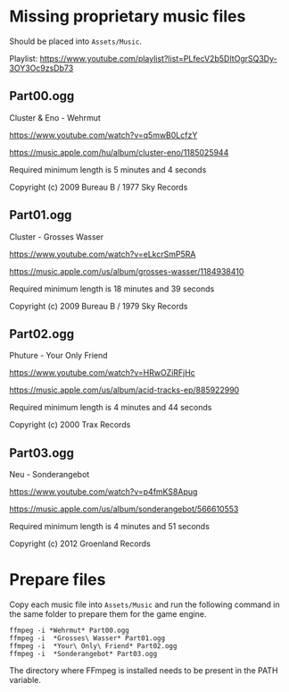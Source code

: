 # Missing proprietary music files

Should be placed into `Assets/Music`.

Playlist: https://www.youtube.com/playlist?list=PLfecV2b5DItOgrSQ3Dy-3OY3Oc9zsDb73

## Part00.ogg

Cluster & Eno - Wehrmut

https://www.youtube.com/watch?v=q5mwB0LcfzY

https://music.apple.com/hu/album/cluster-eno/1185025944

Required minimum length is 5 minutes and 4 seconds

Copyright (c) 2009 Bureau B / 1977 Sky Records

## Part01.ogg

Cluster - Grosses Wasser

https://www.youtube.com/watch?v=eLkcrSmP5RA

https://music.apple.com/us/album/grosses-wasser/1184938410

Required minimum length is 18 minutes and 39 seconds

Copyright (c) 2009 Bureau B / 1979 Sky Records

## Part02.ogg

Phuture - Your Only Friend

https://www.youtube.com/watch?v=HRwOZiRFjHc

https://music.apple.com/us/album/acid-tracks-ep/885922990

Required minimum length is 4 minutes and 44 seconds

Copyright (c) 2000 Trax Records

## Part03.ogg

Neu - Sonderangebot

https://www.youtube.com/watch?v=p4fmKS8Apug

https://music.apple.com/us/album/sonderangebot/566610553

Required minimum length is 4 minutes and 51 seconds

Copyright (c) 2012 Groenland Records

# Prepare files

Copy each music file into `Assets/Music` and run the following command in the same folder to prepare them for the game engine.

```
ffmpeg -i *Wehrmut* Part00.ogg
ffmpeg -i  *Grosses\ Wasser* Part01.ogg
ffmpeg -i  *Your\ Only\ Friend* Part02.ogg
ffmpeg -i  *Sonderangebot* Part03.ogg
```

The directory where FFmpeg is installed needs to be present in the PATH variable.